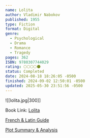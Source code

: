```yaml
---
name: Lolita
author: Vladimir Nabokov
published: 1955
type: Fiction
format: Digital
genre:
  - Psychological
  - Drama
  - Romance
  - Tragedy
pages: 362
ISBN: 9780307744029
rating: 🌕🌕🌕🌕🌑
status: Completed
date: 2024-08-18 18:26:05 -0500
finished: 2024-09-02 12:50:01 -0500
updated: 2025-05-30 23:51:56 -0500
---
```


![[lolita.jpg|300]]

Book Link: [Lolita](https://www.goodreads.com/book/show/7604.Lolita)

[French & Latin Guide](https://en.m.wikibooks.org/wiki/Lolita)

[Plot Summary & Analysis](https://www.litcharts.com/lit/lolita/summary)
